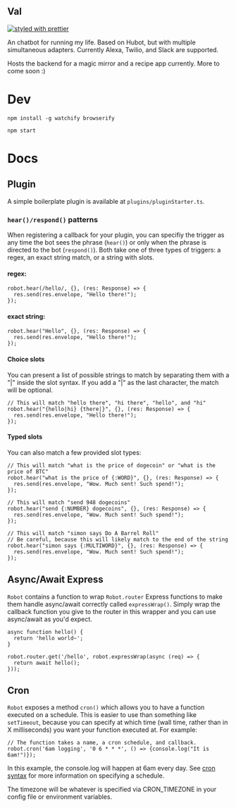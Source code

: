 ## Val

[](https://circleci.com/gh/pcsforeducation/val.svg?style=shield&circle-token=:circle-token)
[![styled with
prettier](https://img.shields.io/badge/styled_with-prettier-ff69b4.svg)](https://github.com/prettier/prettier)

An chatbot for running my life. Based on Hubot, but with multiple simultaneous
adapters. Currently Alexa, Twilio, and Slack are supported.

Hosts the backend for a magic mirror and a recipe app currently. More to come soon :)

# Dev

    npm install -g watchify browserify

    npm start

# Docs

## Plugin

A simple boilerplate plugin is available at `plugins/pluginStarter.ts`.

### `hear()/respond()` patterns

When registering a callback for your plugin, you can specifiy the trigger as any time the bot sees the phrase (`hear()`) or only when the phrase is directed to the bot (`respond()`).
Both take one of three types of triggers: a regex, an exact string match, or a string with slots.

#### regex:

    robot.hear(/hello/, {}, (res: Response) => {
      res.send(res.envelope, "Hello there!");
    });

#### exact string:

    robot.hear("Hello", {}, (res: Response) => {
      res.send(res.envelope, "Hello there!");
    });

#### Choice slots

You can present a list of possible strings to match by separating them with a "|" inside the slot syntax. If you add a "|" as the last character, the match will be optional.

    // This will match "hello there", "hi there", "hello", and "hi"
    robot.hear("{hello|hi} {there|}", {}, (res: Response) => {
      res.send(res.envelope, "Hello there!");
    });

#### Typed slots

You can also match a few provided slot types:

    // This will match "what is the price of dogecoin" or "what is the price of BTC"
    robot.hear("what is the price of {:WORD}", {}, (res: Response) => {
      res.send(res.envelope, "Wow. Much sent! Such spend!");
    });

    // This will match "send 948 dogecoins"
    robot.hear("send {:NUMBER} dogecoins", {}, (res: Response) => {
      res.send(res.envelope, "Wow. Much sent! Such spend!");
    });

    // This will match "simon says Do A Barrel Roll"
    // Be careful, because this will likely match to the end of the string
    robot.hear("simon says {:MULTIWORD}", {}, (res: Response) => {
      res.send(res.envelope, "Wow. Much sent! Such spend!");
    });

## Async/Await Express

`Robot` contains a function to wrap `Robot.router` Express functions to make
them handle async/await correctly called `expressWrap()`. Simply wrap the
callback function you give to the router in this wrapper and you can use
async/await as you'd expect.

    async function hello() {
      return 'hello world~';
    }

    robot.router.get('/hello', robot.expressWrap(async (req) => {
      return await hello();
    }));

## Cron

`Robot` exposes a method `cron()` which allows you to have a function
executed on a schedule. This is easier to use than something like
`setTimeout`, because you can specify at which time (wall time, rather
than in X milliseconds) you want your function executed at. For example:

    // The function takes a name, a cron schedule, and callback.
    robot.cron('6am logging', '0 6 * * *', () => {console.log("It is 6am!")});

In this example, the console.log will happen at 6am every day. See [cron syntax](http://www.nncron.ru/help/EN/working/cron-format.htm) for more information on specifying a schedule.

The timezone will be whatever is specified via CRON_TIMEZONE in your config file or environment variables.
